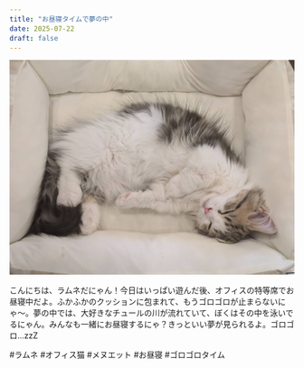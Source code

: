 ```yaml
---
title: "お昼寝タイムで夢の中"
date: 2025-07-22
draft: false
---
```


![今日のぼく](/images/cat-2025-07-30T12-22-26.jpg)

こんにちは、ラムネだにゃん！今日はいっぱい遊んだ後、オフィスの特等席でお昼寝中だよ。ふかふかのクッションに包まれて、もうゴロゴロが止まらないにゃ〜。夢の中では、大好きなチュールの川が流れていて、ぼくはその中を泳いでるにゃん。みんなも一緒にお昼寝するにゃ？きっといい夢が見られるよ。ゴロゴロ...zzZ

#ラムネ #オフィス猫 #メヌエット #お昼寝 #ゴロゴロタイム